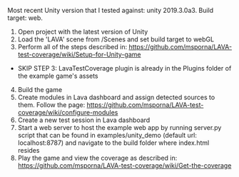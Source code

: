 Most recent Unity version that I tested against: unity 2019.3.0a3. Build target: web.

1.  Open project with the latest version of Unity
2.  Load the 'LAVA' scene from /Scenes and set build target to webGL
3.  Perform all of the steps described in: https://github.com/msporna/LAVA-test-coverage/wiki/Setup-for-Unity-game

- SKIP STEP 3: LavaTestCoverage plugin is already in the Plugins folder of the example game's assets

4.  Build the game
5.  Create modules in Lava dashboard and assign detected sources to them. Follow the page: https://github.com/msporna/LAVA-test-coverage/wiki/configure-modules
6.  Create a new test session in Lava dashboard
7.  Start a web server to host the example web app by running server.py script that can be found in examples/unity_demo (default url: localhost:8787) and navigate to the build folder where index.html resides
8.  Play the game and view the coverage as described in: https://github.com/msporna/LAVA-test-coverage/wiki/Get-the-coverage
